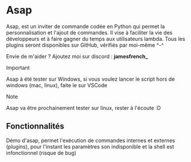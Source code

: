 # Asap
Asap, est un inviter de commande codée en Python qui permet la personnalisation et l'ajout de commandes. Il vise à faciliter la vie des développeurs et à faire gagner du temps aux utilisateurs lambda. Tous les plugins seront disponibles sur GitHub, vérifiés par moi-même ^-^

Envie de m'aider ? Ajoutez moi sur discord : **jamesfrench_**

> [!IMPORTANT]
> Asap à été tester sur Windows, si vous voulez lancer le script hors de windows (mac, linux), faite le sur VSCode

> [!NOTE]
> Asap va être prochainement tester sur linux, rester à l'écoute :D

## Fonctionnalités
Démo d'asap, permet l'exécution de commandes internes et externes (plugins), pour l'instant les paramètres son indisponible et la shell est infonctionnel (risque de bug)
